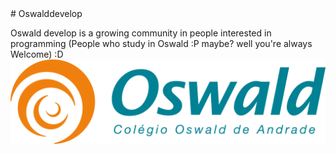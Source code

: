 <!DOCTYPE html>
<html>
# Oswalddevelop

Oswald develop is a growing community in people interested in programming (People who study in Oswald :P maybe? well you're always Welcome) :D
<br/> ![](https://github.com/Obleynix/OswaldDevelopment/blob/master/eef1fdd1277836616c652476a5aac02833691e37.png)
<html>

